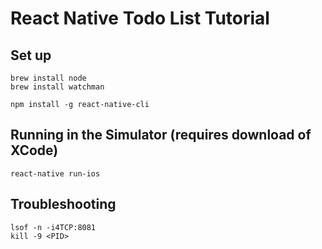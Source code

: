 # React Native Todo List Tutorial

## Set up

```
brew install node
brew install watchman

npm install -g react-native-cli
```

## Running in the Simulator (requires download of XCode)

```
react-native run-ios
```

## Troubleshooting

```
lsof -n -i4TCP:8081
kill -9 <PID>
```
